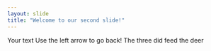 ```yaml
---
layout: slide
title: "Welcome to our second slide!"
---
```

Your text
Use the left arrow to go back!
The three did feed the deer
